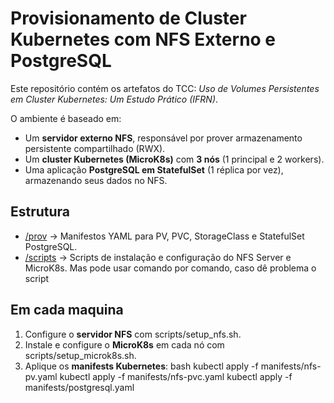 # Provisionamento de Cluster Kubernetes com NFS Externo e PostgreSQL

Este repositório contém os artefatos do TCC: *Uso de Volumes Persistentes em Cluster Kubernetes: Um Estudo Prático (IFRN)*.  

O ambiente é baseado em:
- Um **servidor externo NFS**, responsável por prover armazenamento persistente compartilhado (RWX).
- Um **cluster Kubernetes (MicroK8s)** com **3 nós** (1 principal e 2 workers).
- Uma aplicação **PostgreSQL em StatefulSet** (1 réplica por vez), armazenando seus dados no NFS.



## Estrutura
- [/prov](prov/README.md) → Manifestos YAML para PV, PVC, StorageClass e StatefulSet PostgreSQL.  
- [/scripts](scripts/README.md) → Scripts de instalação e configuração do NFS Server e MicroK8s. Mas pode usar comando por comando, caso dê problema o script



## Em cada maquina

1. Configure o **servidor NFS** com scripts/setup_nfs.sh.
2. Instale e configure o **MicroK8s** em cada nó com scripts/setup_microk8s.sh.
3. Aplique os **manifests Kubernetes**:
   bash
   kubectl apply -f manifests/nfs-pv.yaml
   kubectl apply -f manifests/nfs-pvc.yaml
   kubectl apply -f manifests/postgresql.yaml
